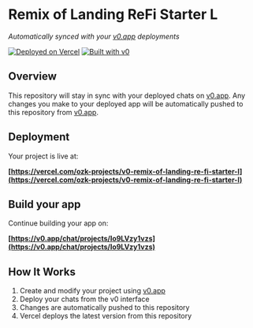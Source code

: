 # Remix of Landing ReFi Starter L

*Automatically synced with your [v0.app](https://v0.app) deployments*

[![Deployed on Vercel](https://img.shields.io/badge/Deployed%20on-Vercel-black?style=for-the-badge&logo=vercel)](https://vercel.com/ozk-projects/v0-remix-of-landing-re-fi-starter-l)
[![Built with v0](https://img.shields.io/badge/Built%20with-v0.app-black?style=for-the-badge)](https://v0.app/chat/projects/Io9LVzy1vzs)

## Overview

This repository will stay in sync with your deployed chats on [v0.app](https://v0.app).
Any changes you make to your deployed app will be automatically pushed to this repository from [v0.app](https://v0.app).

## Deployment

Your project is live at:

**[https://vercel.com/ozk-projects/v0-remix-of-landing-re-fi-starter-l](https://vercel.com/ozk-projects/v0-remix-of-landing-re-fi-starter-l)**

## Build your app

Continue building your app on:

**[https://v0.app/chat/projects/Io9LVzy1vzs](https://v0.app/chat/projects/Io9LVzy1vzs)**

## How It Works

1. Create and modify your project using [v0.app](https://v0.app)
2. Deploy your chats from the v0 interface
3. Changes are automatically pushed to this repository
4. Vercel deploys the latest version from this repository